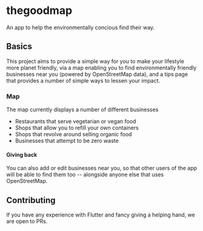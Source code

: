 # thegoodmap

An app to help the environmentally concious find their way.

## Basics

This project aims to provide a simple way for you to make your lifestyle more planet friendly, via a map enabling you to find environmentally friendly businesses near you (powered by OpenStreetMap data), and a tips page that provides a number of simple ways to lessen your impact.

### Map

The map currently displays a number of different businesses

* Restaurants that serve vegetarian or vegan food
* Shops that allow you to refill your own containers
* Shops that revolve around selling organic food
* Businesses that attempt to be zero waste

#### Giving back

You can also add or edit businesses near you, so that other users of the app will be able to find them too -- alongside anyone else that uses OpenStreetMap.

## Contributing

If you have any experience with Flutter and fancy giving a helping hand, we are open to PRs.